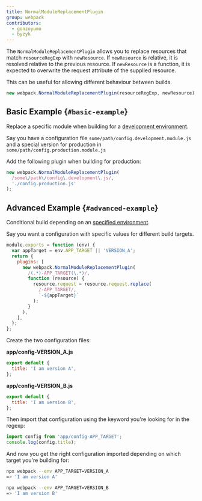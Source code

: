 ```yaml
---
title: NormalModuleReplacementPlugin
group: webpack
contributors:
  - gonzoyumo
  - byzyk
---
```


The `NormalModuleReplacementPlugin` allows you to replace resources that match `resourceRegExp` with `newResource`. If `newResource` is relative, it is resolved relative to the previous resource. If `newResource` is a function, it is expected to overwrite the request attribute of the supplied resource.

This can be useful for allowing different behaviour between builds.

```js
new webpack.NormalModuleReplacementPlugin(resourceRegExp, newResource);
```

## Basic Example {`#basic-example`}

Replace a specific module when building for a [development environment](/guides/production).

Say you have a configuration file `some/path/config.development.module.js` and a special version for production in `some/path/config.production.module.js`

Add the following plugin when building for production:

```javascript
new webpack.NormalModuleReplacementPlugin(
  /some\/path\/config\.development\.js/,
  './config.production.js'
);
```

## Advanced Example {`#advanced-example`}

Conditional build depending on an [specified environment](/configuration/configuration-types).

Say you want a configuration with specific values for different build targets.

```javascript
module.exports = function (env) {
  var appTarget = env.APP_TARGET || 'VERSION_A';
  return {
    plugins: [
      new webpack.NormalModuleReplacementPlugin(
        /(.*)-APP_TARGET(\.*)/,
        function (resource) {
          resource.request = resource.request.replace(
            /-APP_TARGET/,
            `-${appTarget}`
          );
        }
      ),
    ],
  };
};
```

Create the two configuration files:

**app/config-VERSION_A.js**

```javascript
export default {
  title: 'I am version A',
};
```

**app/config-VERSION_B.js**

```javascript
export default {
  title: 'I am version B',
};
```

Then import that configuration using the keyword you're looking for in the regexp:

```javascript
import config from 'app/config-APP_TARGET';
console.log(config.title);
```

And now you get the right configuration imported depending on which target you're building for:

```bash
npx webpack --env APP_TARGET=VERSION_A
=> 'I am version A'

npx webpack --env APP_TARGET=VERSION_B
=> 'I am version B'
```

